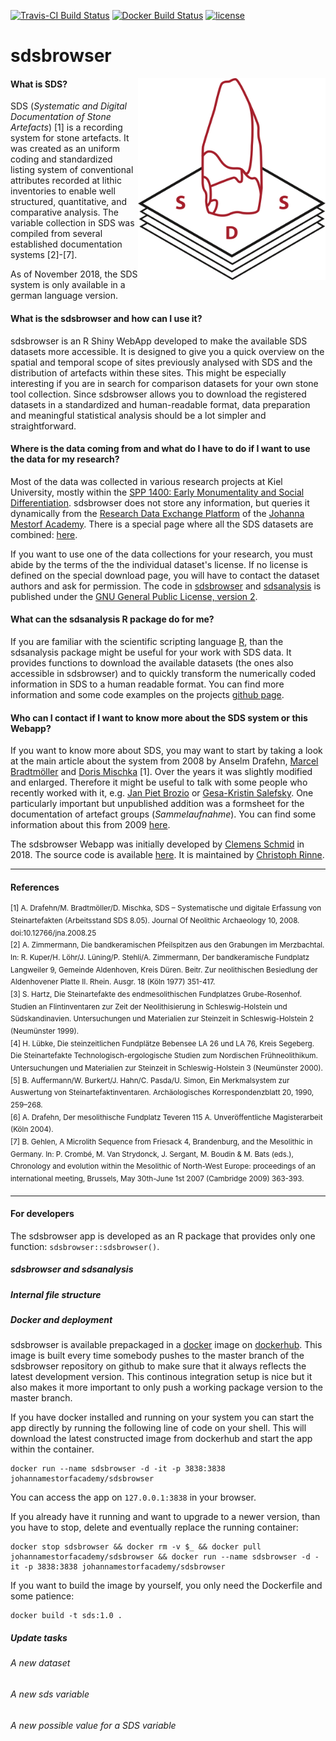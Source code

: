 [![Travis-CI Build
Status](https://travis-ci.org/Johanna-Mestorf-Academy/sdsbrowser.svg?branch=master)](https://travis-ci.org/Johanna-Mestorf-Academy/sdsbrowser)
[![Docker Build Status](https://img.shields.io/docker/build/johannamestorfacademy/sdsbrowser.svg)](https://hub.docker.com/r/johannamestorfacademy/sdsbrowser)
[![license](https://img.shields.io/badge/license-GPL%202-B50B82.svg)](https://github.com/Johanna-Mestorf-Academy/sdsbrowser/blob/master/LICENSE)

# sdsbrowser

<img align="right" src="https://raw.githubusercontent.com/Johanna-Mestorf-Academy/sdsbrowser/master/inst/sds_logo/colour/Logo_SDS_colour_300dpi.png" width = 300>

#### **What is SDS?**

SDS (*Systematic and Digital Documentation of Stone Artefacts*) [1] is a recording system for stone artefacts. It was created as an uniform coding and standardized listing system of conventional attributes recorded at lithic inventories to enable well structured, quantitative, and comparative analysis. The variable collection in SDS was compiled from several established documentation systems [2]-[7].

As of November 2018, the SDS system is only available in a german language version.

#### **What is the sdsbrowser and how can I use it?**

sdsbrowser is an R Shiny WebApp developed to make the available SDS datasets more accessible. It is designed to give you a quick overview on the spatial and temporal scope of sites previously analysed with SDS and the distribution of artefacts within these sites. This might be especially interesting if you are in search for comparison datasets for your own stone tool collection. Since sdsbrowser allows you to download the registered datasets in a standardized and human-readable format, data preparation and meaningful statistical analysis should be a lot simpler and straightforward.

#### **Where is the data coming from and what do I have to do if I want to use the data for my research?**

Most of the data was collected in various research projects at Kiel University, mostly within the [SPP 1400: Early Monumentality and Social Differentiation](http://gepris.dfg.de/gepris/projekt/73281462?language=en). sdsbrowser does not store any information, but queries it dynamically from the [Research Data Exchange Platform](https://www.jma.uni-kiel.de/en/research-projects/data-exchange-platform) of the [Johanna Mestorf Academy](http://www.jma.uni-kiel.de/en). There is a special page where all the SDS datasets are combined: [here]().

If you want to use one of the data collections for your research, you must abide by the terms of the the individual dataset's license. If no license is defined on the special download page, you will have to contact the dataset authors and ask for permission. The code in [sdsbrowser](https://github.com/Johanna-Mestorf-Academy/sdsbrowser) and [sdsanalysis](https://github.com/Johanna-Mestorf-Academy/sdsanalysis) is published under the [GNU General Public License, version 2](https://www.gnu.org/licenses/old-licenses/gpl-2.0.en.html).

#### **What can the sdsanalysis R package do for me?**

If you are familiar with the scientific scripting language [R](https://www.r-project.org/), than the sdsanalysis package might be useful for your work with SDS data. It provides functions to download the available datasets (the ones also accessible in sdsbrowser) and to quickly transform the numerically coded information in SDS to a human readable format. You can find more information and some code examples on the projects [github page](https://github.com/Johanna-Mestorf-Academy/sdsanalysis).

#### **Who can I contact if I want to know more about the SDS system or this Webapp?**

If you want to know more about SDS, you may want to start by taking a look at the main article about the system from 2008 by Anselm Drafehn, [Marcel Bradtmöller](https://www.altertum.uni-rostock.de/institut/mitarbeitende/marcel-bradtmoeller) and [Doris Mischka](http://www.uf.uni-erlangen.de/prof-doris-mischka/) [1]. Over the years it was slightly modified and enlarged. Therefore it might be useful to talk with some people who recently worked with it, e.g. [Jan Piet Brozio](https://www.ufg.uni-kiel.de/en/staff-directory/scientific-collaborators/jan-piet-brozio) or [Gesa-Kristin Salefsky](https://de.linkedin.com/in/gesa-salefsky-37a651157). One particularly important but unpublished addition was a formsheet for the documentation of artefact groups (*Sammelaufnahme*). You can find some information about this from 2009  [here](https://github.com/Johanna-Mestorf-Academy/sdsanalysis/raw/master/data-raw/SDS_Formblatt_7.pdf). 

The sdsbrowser Webapp was initially developed by [Clemens Schmid](https://nevrome.de/) in 2018. The source code is available [here](https://github.com/Johanna-Mestorf-Academy/sdsbrowser). It is maintained by [Christoph Rinne](https://www.ufg.uni-kiel.de/en/staff-directory/scientific-collaborators/christoph-rinne). 

<hr class="nicehr">

#### References

<sup>[1] A. Drafehn/M. Bradtmöller/D. Mischka, SDS – Systematische und digitale Erfassung von Steinartefakten (Arbeitsstand SDS 8.05). Journal Of Neolithic Archaeology 10, 2008. doi:10.12766/jna.2008.25</sup>  
<sup>[2] A. Zimmermann, Die bandkeramischen Pfeilspitzen aus den Grabungen im Merzbachtal. In: R. Kuper/H. Löhr/J. Lüning/P. Stehli/A. Zimmermann, Der bandkeramische Fundplatz Langweiler 9, Gemeinde Aldenhoven, Kreis Düren. Beitr. Zur neolithischen Besiedlung der Aldenhovener Platte II. Rhein. Ausgr. 18 (Köln 1977) 351-417.</sup>  
<sup>[3] S. Hartz, Die Steinartefakte des endmesolithischen Fundplatzes Grube-Rosenhof. Studien an Flintinventaren zur Zeit der Neolithisierung in Schleswig-Holstein und Südskandinavien. Untersuchungen und Materialien zur Steinzeit in Schleswig-Holstein 2 (Neumünster 1999).</sup>  
<sup>[4] H. Lübke, Die steinzeitlichen Fundplätze Bebensee LA 26 und LA 76, Kreis Segeberg. Die Steinartefakte Technologisch-ergologische Studien zum Nordischen Frühneolithikum. Untersuchungen und Materialien zur Steinzeit in Schleswig-Holstein 3 (Neumünster 2000).</sup>  
<sup>[5] B. Auffermann/W. Burkert/J. Hahn/C. Pasda/U. Simon, Ein Merkmalsystem zur Auswertung von Steinartefaktinventaren. Archäologisches Korrespondenzblatt 20, 1990, 259–268.</sup>  
<sup>[6] A. Drafehn, Der mesolithische Fundplatz Teveren 115 A. Unveröffentliche Magisterarbeit (Köln 2004).</sup>  
<sup>[7] B. Gehlen, A Microlith Sequence from Friesack 4, Brandenburg, and the Mesolithic in Germany. In: P. Crombé, M. Van Strydonck, J. Sergant, M. Boudin & M. Bats (eds.), Chronology and evolution within the Mesolithic of North-West Europe: proceedings of an international meeting, Brussels, May 30th-June 1st 2007 (Cambridge 2009) 363-393.</sup>  

<hr class="nicehr">

#### For developers

The sdsbrowser app is developed as an R package that provides only one function: `sdsbrowser::sdsbrowser()`. 

##### sdsbrowser and sdsanalysis

##### Internal file structure

##### Docker and deployment

sdsbrowser is available prepackaged in a [docker](https://opensource.com/resources/what-docker) image on [dockerhub](https://hub.docker.com/r/johannamestorfacademy/sdsbrowser). This image is built every time somebody pushes to the master branch of the sdsbrowser repository on github to make sure that it always reflects the latest development version. This continous integration setup is nice but it also makes it more important to only push a working package version to the master branch. 

If you have docker installed and running on your system you can start the app directly by running the following line of code on your shell. This will download the latest constructed image from dockerhub and start the app within the container.

```
docker run --name sdsbrowser -d -it -p 3838:3838 johannamestorfacademy/sdsbrowser
```

You can access the app on `127.0.0.1:3838` in your browser.

If you already have it running and want to upgrade to a newer version, than you have to stop, delete and eventually replace the running container:

```
docker stop sdsbrowser && docker rm -v $_ && docker pull johannamestorfacademy/sdsbrowser && docker run --name sdsbrowser -d -it -p 3838:3838 johannamestorfacademy/sdsbrowser
```

If you want to build the image by yourself, you only need the Dockerfile and some patience:

```
docker build -t sds:1.0 .
```

##### Update tasks 

###### A new dataset

###### A new sds variable

###### A new possible value for a SDS variable
